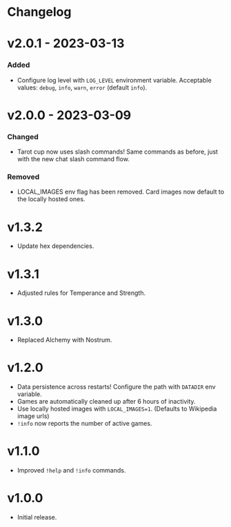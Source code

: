 # Changelog

# v2.0.1 - 2023-03-13

### Added

- Configure log level with `LOG_LEVEL` environment variable.
  Acceptable values: `debug`, `info`, `warn`, `error` (default `info`).

# v2.0.0 - 2023-03-09

### Changed

- Tarot cup now uses slash commands! Same commands as before, just
  with the new chat slash command flow.

### Removed

- LOCAL_IMAGES env flag has been removed. Card images now default
  to the locally hosted ones.

# v1.3.2

- Update hex dependencies.

# v1.3.1

- Adjusted rules for Temperance and Strength.

# v1.3.0

- Replaced Alchemy with Nostrum.

# v1.2.0

- Data persistence across restarts! Configure the path with `DATADIR` env variable.
- Games are automatically cleaned up after 6 hours of inactivity.
- Use locally hosted images with `LOCAL_IMAGES=1`. (Defaults to Wikipedia image urls)
- `!info` now reports the number of active games.

# v1.1.0

- Improved `!help` and `!info` commands.

# v1.0.0

- Initial release.
